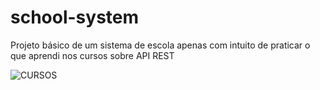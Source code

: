 # school-system
Projeto básico de um sistema de escola apenas com intuito de praticar o que aprendi nos cursos sobre API REST

![CURSOS](https://user-images.githubusercontent.com/66086967/100244456-b3a9cb00-2f15-11eb-9874-f61e1fe118f1.png)
